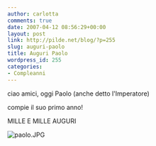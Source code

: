 ```yaml
---
author: carlotta
comments: true
date: 2007-04-12 08:56:29+00:00
layout: post
link: http://pilde.net/blog/?p=255
slug: auguri-paolo
title: Auguri Paolo
wordpress_id: 255
categories:
- Compleanni
---
```


ciao amici, oggi Paolo (anche detto l'Imperatore)


 compie il suo primo anno!

MILLE E MILLE AUGURI

![paolo.JPG](http://pilde.net/blog/wp-content/uploads/2007/04/paolo.JPG)



